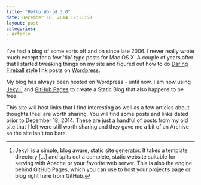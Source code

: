 ```yaml
---
title: "Hello World 3.0"
date: December 18, 2014 12:11:58
layout: post
categories: 
- Article
---
```


I've had a blog of some sorts off and on since late 2006. I never really wrote much except for a few 'tip' type posts for Mac OS X. A couple of years after that I started tweaking things on my site and figured out how to do [Daring Fireball](daringfireball.net) style link posts on [Wordpress](https://wordpress.org).

My blog has always been hosted on Wordpress - until now. I am now using [Jekyll](http://jekyllrb.com/)[^1] and [GitHub Pages](https://pages.github.com/) to create a Static Blog that also happens to be free.

[^1]: Jekyll is a simple, blog aware, static site generator. It takes a template directory [...] and spits out a complete, static website suitable for serving with Apache or your favorite web server. This is also the engine behind GitHub Pages, which you can use to host your project’s page or blog right here from GitHub.

This site will host links that I find interesting as well as a few articles about thoughts I feel are worth sharing. You will find some posts and links dated prior to December 18, 2014. These are just a handful of posts from my old site that I felt were still worth sharing and they gave me a bit of an Archive so the site isn't too bare.